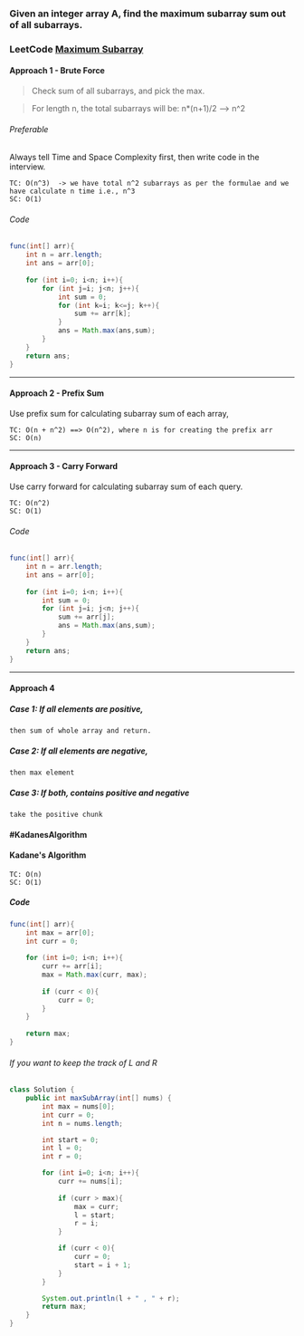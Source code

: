 ### Given an integer array A, find the maximum subarray sum out of all subarrays.

### LeetCode [Maximum Subarray](https://leetcode.com/problems/maximum-subarray/)

#### Approach 1 - Brute Force

> Check sum of all subarrays, and pick the max.

> For length n, the total subarrays will be: n*(n+1)/2 --> n^2

###### Preferable
Always tell Time and Space Complexity first, then write code in the interview.

```
TC: O(n^3)  -> we have total n^2 subarrays as per the formulae and we have calculate n time i.e., n^3
SC: O(1)
```

###### Code

```java
func(int[] arr){
	int n = arr.length;
	int ans = arr[0];
	
	for (int i=0; i<n; i++){
		for (int j=i; j<n; j++){
			int sum = 0;
			for (int k=i; k<=j; k++){
				sum += arr[k];
			}
			ans = Math.max(ans,sum);
		}
	}
	return ans;
}
```

---
#### Approach 2 - Prefix Sum

Use prefix sum for calculating subarray sum of each array,

```
TC: O(n + n^2) ==> O(n^2), where n is for creating the prefix arr
SC: O(n)
```

---
#### Approach 3 - Carry Forward

Use carry forward for calculating subarray sum of each query.

```
TC: O(n^2) 
SC: O(1)
```
###### Code

```java
func(int[] arr){
	int n = arr.length;
	int ans = arr[0];
	
	for (int i=0; i<n; i++){
		int sum = 0;
		for (int j=i; j<n; j++){
			sum += arr[j];
			ans = Math.max(ans,sum);
		}
	}
	return ans;
}
```

---
#### Approach 4
##### Case 1: If all elements are positive, 
	then sum of whole array and return.
##### Case 2: If all elements are negative, 
	then max element
##### Case 3: If both, contains positive and negative
	take the positive chunk

#### #KadanesAlgorithm
#### Kadane's Algorithm

```
TC: O(n) 
SC: O(1)
```

##### Code

```java
func(int[] arr){
	int max = arr[0];
	int curr = 0;
	
	for (int i=0; i<n; i++){
		curr += arr[i];
		max = Math.max(curr, max);
		
		if (curr < 0){
			curr = 0;
		}
	}
	
	return max;
}
```

###### If you want to keep the track of L and R

```java
class Solution {
    public int maxSubArray(int[] nums) {
        int max = nums[0];
        int curr = 0;
        int n = nums.length;

        int start = 0;
        int l = 0;
        int r = 0;

        for (int i=0; i<n; i++){
            curr += nums[i];
            
            if (curr > max){
                max = curr;
                l = start;
                r = i;
            }

            if (curr < 0){
                curr = 0;
                start = i + 1;
            }
        }

        System.out.println(l + " , " + r);
        return max;
    }
}
```